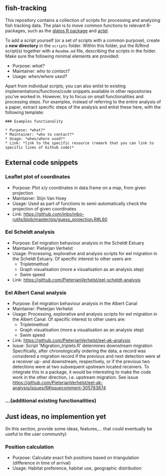 ## fish-tracking

This repository contains a collection of scripts for processing and analyzing fish tracking data. The plan is to move common functions to relevant R-packages, such as the [glatos R package](https://github.com/inbo/glatos) and [actel](https://github.com/hugomflavio/actel/).

To add a script yourself (or a set of scripts with a common purpose), create a **new directory** in the `scripts` folder. Within this folder, put the R/Rmd script(s) together with a `Readme.md` file, describing the scripts in the folder. Make sure the following minimal elements are provided:

* Purpose: *what?*
* Maintainer: *who to contact?*
* Usage: *when/where used?*

Apart from individual scripts, you can also enlist to existing implementations/functions/code snippets available in other repositories you've worked in. However, try to focus on small functionalities and processing steps. For examples, instead of referring to the entire analysis of a paper, extract specific steps of the analysis and enlist these here, with the following template:

```
### Examples functionality

* Purpose: *what?*
* Maintainer: *who to contact?*
* Usage: *when/where used?*
* Link: *link to the specific resource (remark that you can link to specific lines of Github code)*
```

## External code snippets

### Leaflet plot of coordinates

* Purpose: Plot x/y coordinates in data.frame on a map, from given projection
* Maintainer: Stijn Van Hoey
* Usage: Used as part of functions to semi-automatically check the projection of given coordinates
* Link: https://github.com/inbo/inbo-rutils/blob/master/gis/guess_projection.R#L60


### Eel Scheldt analysis

* Purpose: Eel migration behaviour analysis in the Scheldt Estuary
* Maintainer: Pieterjan Verhelst
* Usage: Processing, explorative and analysis scripts for eel migration in the Scheldt Estuary. Of specific interest to other users are:
    - Tripletmethod
    - Graph visualisation (more a visualisation as an analysis step)
    - Swim speed
* Link: https://github.com/PieterjanVerhelst/eel-scheldt-analysis


### Eel Albert Canal analysis

* Purpose: Eel migration behaviour analysis in the Albert Canal
* Maintainer: Pieterjan Verhelst
* Usage: Processing, explorative and analysis scripts for eel migration in the Albert Canal. Of specific interest to other users are:
    - Tripletmethod
    - Graph visualisation (more a visualisation as an analysis step)
    - Swim speed
* Link: https://github.com/PieterjanVerhelst/eel-ak-analysis
* Issue: Script 'Migration_triplets.R' determines downstream migration Specifically, after chronologically ordering the data, a record was considered a migration record if the previous and next detection were at a receiver up- and downstream, respectively, or if the previous two detections were at two subsequent upstream located receivers. To integrate this in a package, it would be interesting to make the code work in the other direction, i.e. upstream migration.
See issue https://github.com/PieterjanVerhelst/eel-ak-analysis/issues/6#issuecomment-305783874


### ...(additional existing functionalities)


## Just ideas, no implemention yet
(In this section, provide some ideas, features,... that could eventually be useful to the user community)

### Position calculation
* Purpose: Calculate exact fish positions based on triangulation (difference in time of arrival)
* Usage: Habitat preference, habitat use, geographic distribution
 

 


